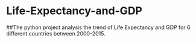 # Life-Expectancy-and-GDP
##The python project analysis the trend of Life Expectancy and GDP for 6 different countries between 2000-2015.
